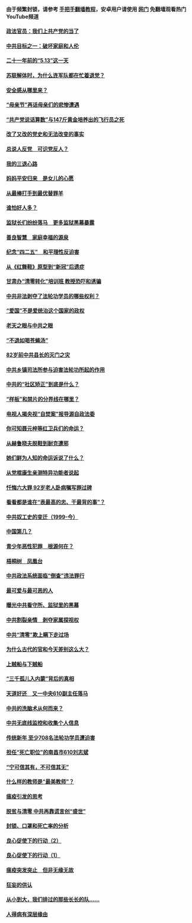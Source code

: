 #### 由于频繁封锁，请参考 [手把手翻墙教程](https://github.com/gfw-breaker/guides/wiki/)，安卓用户请使用 [网门](https://github.com/gfw-breaker/nogfw/blob/master/dl.md?t=05160301) 免翻墙观看热门YouTube频道 

#### [政法官员：我们上共产党的当了](../pages/19/425351.md?t=05160301) 

#### [中共目标之一：破坏家庭和人伦](../pages/19/424454.md?t=05160301) 

#### [二十一年前的“5.13”这一天](../pages/19/424814.md?t=05160301) 

#### [苏联解体时，为什么连军队都在忙着退党？](../pages/19/424335.md?t=05160301) 

#### [安全感从哪里来？](../pages/19/424336.md?t=05160301) 

#### [“母亲节”再话母亲们的悲惨遭遇](../pages/19/424234.md?t=05160301) 

#### [“共产党说话算数”与147斤黄金培养出的飞行员之死](../pages/19/424115.md?t=05160301) 

#### [改了又改的党史和无法改变的事实](../pages/19/424037.md?t=05160301) 

#### [总说人反党　可识党反人？](../pages/19/423820.md?t=05160301) 

#### [我的三退心路](../pages/19/423876.md?t=05160301) 

#### [妈妈平安归来　是女儿的心愿](../pages/19/423947.md?t=05160301) 

#### [从最棒打手到最优替罪羊](../pages/19/423819.md?t=05160301) 

#### [谁怕好人多？](../pages/19/423774.md?t=05160301) 

#### [监狱长们纷纷落马　更多监狱黑幕暴露](../pages/19/423787.md?t=05160301) 

#### [善良智慧　家庭幸福的源泉](../pages/19/423632.md?t=05160301) 

#### [纪念“四二五”　和平理性反迫害](../pages/19/423660.md?t=05160301) 

#### [从《红舞鞋》原型到“新冠”后遗症](../pages/19/423509.md?t=05160301) 

#### [甘肃办“清零转化”培训班 教授恐吓和诱骗](../pages/19/423498.md?t=05160301) 

#### [中共非法剥夺了法轮功学员的哪些权利？](../pages/19/423392.md?t=05160301) 

#### [“爱国”不是爱统治这个国家的政权](../pages/19/423029.md?t=05160301) 

#### [老天之眼与中共之眼](../pages/19/423378.md?t=05160301) 

#### [“不退如喝苍蝇汤”](../pages/19/423287.md?t=05160301) 

#### [82岁前中共县长的灭门之灾](../pages/19/423055.md?t=05160301) 

#### [中共乡镇司法所参与迫害法轮功所起的作用](../pages/19/423064.md?t=05160301) 

#### [中共的“社区矫正”到底是什么？](../pages/19/422870.md?t=05160301) 

#### [“样板”和禁片的分界线在哪里？](../pages/19/422704.md?t=05160301) 

#### [电视人揭央视“自焚案”报导源自政法委](../pages/19/422770.md?t=05160301) 

#### [你可知聂元梓等红卫兵们的命运？](../pages/19/422848.md?t=05160301) 

#### [从赫鲁晓夫脱鞋到耐克遭邪](../pages/19/422826.md?t=05160301) 

#### [她们鲜为人知的命运诉说了什么？](../pages/19/422754.md?t=05160301) 

#### [从党棍康生亲测特异功能者说起](../pages/19/422657.md?t=05160301) 

#### [忏悔六大罪 92岁老人卧病嘱写罪过碑](../pages/19/422750.md?t=05160301) 

#### [看看都是谁在“表最高的忠、干最背的事”？](../pages/19/422703.md?t=05160301) 

#### [中共奴工史的变迁（1999-今）](../pages/19/422656.md?t=05160301) 

#### [中国第几？](../pages/19/422496.md?t=05160301) 

#### [青少年恶性犯罪　根源何在？](../pages/19/422449.md?t=05160301) 

#### [梧桐树　凤凰台](../pages/19/422442.md?t=05160301) 

#### [中共政法系统面临“倒查”违法罪行](../pages/19/422497.md?t=05160301) 

#### [最可爱与最可恶的人](../pages/19/422448.md?t=05160301) 

#### [曝光中共看守所、监狱里的黑幕](../pages/19/422390.md?t=05160301) 

#### [中共割裂亲情　剥夺家属探视权](../pages/19/422364.md?t=05160301) 

#### [中共“清零”欺上瞒下走过场](../pages/19/422306.md?t=05160301) 

#### [为什么古代的官和今天差别这么大？](../pages/19/422228.md?t=05160301) 

#### [上贼船与下贼船](../pages/19/422276.md?t=05160301) 

#### [“三千孤儿入内蒙”背后的真相](../pages/19/422229.md?t=05160301) 

#### [天道好还　又一中央610副主任落马](../pages/19/422155.md?t=05160301) 

#### [中共的洗脑术从何而来？](../pages/19/422154.md?t=05160301) 

#### [中共无底线监控和收集个人信息](../pages/19/422039.md?t=05160301) 

#### [传统新年 至少708名法轮功学员遭迫害](../pages/19/421946.md?t=05160301) 

#### [担任“死亡职位”的南昌市610刘志斌](../pages/19/421957.md?t=05160301) 

#### [“宁可信其有，不可信其无”](../pages/19/421691.md?t=05160301) 

#### [什么样的教师是“最美教师”？](../pages/19/421755.md?t=05160301) 

#### [瘟疫引发的思考](../pages/19/421594.md?t=05160301) 

#### [脱贫与清零 中共再靠谎言创“盛世”](../pages/19/421590.md?t=05160301) 

#### [封锁、口罩和死亡率的分析](../pages/19/421495.md?t=05160301) 

#### [良心促使下的行动（2）](../pages/19/421361.md?t=05160301) 

#### [良心促使下的行动（1）](../pages/19/421302.md?t=05160301) 

#### [瘟疫突发突止　但非无缘无故](../pages/19/421281.md?t=05160301) 

#### [狂妄的供认](../pages/19/421199.md?t=05160301) 

#### [从小到大，我们排过的那些长长的队……](../pages/19/421243.md?t=05160301) 

#### [人得病有深层缘由](../pages/19/420864.md?t=05160301) 

